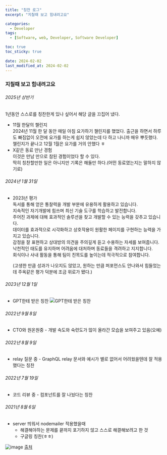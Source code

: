 ```yaml
---
title: "칭찬 로그"
excerpt: "지칠때 보고 힘내려고요"

categories:
  - Developer
tags:
  - [Software, web, Developer, Software Developer]

toc: true
toc_sticky: true
 
date: 2024-02-02
last_modified_at: 2024-02-02
---
```


### 지칠때 보고 힘내려고요

###### 2025년 상반기
  1년동안 스스로를 칭찬한게 있나 싶어서 해당 글을 끄집어 냈다.
- 11월 한달의 챌린지     
  2024년 11월 한 달 동안 매일 아침 요가하기 챌린지를 했었다. 출근을 하면서 하루도 빠짐없이 오전에 요가를 하는게 쉽지 않았는데 다 하고 나니까 매우 뿌듯했다.      
  챌린지가 끝나고 12월 1월은 요가를 거의 안했다 ㅎ
- X같은 동료 만난 경험     
  이것은 만남 만으로 참된 경험이었다 할 수 있다.     
  딱히 칭찬할만한 일은 아니지만 기록은 해둘만 하다.(어떤 동료였는지는 말하지 않기로)

###### 2024년 1월 31일
- 2023년 평가    
  독서를 통해 얻은 통찰력을 개발 부분에 유용하게 활용하고 있습니다.     
  지속적인 자기개발에 힘쓰며 최신 기술 도구를 학습하고 발전합니다.     
  주어진 과제에 대해 효과적인 솔루션을 찾고 개발할 수 있는 능력을 갖추고 있습니다.    
  데이터를 효과적으로 시각화하고 상호작용이 원활한 페이지를 구현하는 능력을 가지고 있습니다.    
  감정을 잘 표현하고 상대방의 의견을 주의깊게 듣고 수용하는 자세를 보여줍니다.    
  낙천적인 태도를 유지하며 어려움에 대처하며 동료들을 격려하고 지지합니다.    
  회식이나 사내 활동을 통해 팀이 친목도를 높이는데 적극적으로 참여합니다.    
       
  (고생한 만큼 성과가 나오지도 않았고, 원하는 만큼 퍼포먼스도 안나와서 힘들었는데 주옥같은 평가 덕분에 조금 위로가 됐다.)


###### 2023년 12월 1일
- GPT한테 받은 칭찬
    ![GPT한테 받은 칭찬](https://github.com/sunmerrr/sunmerrr.github.io/assets/65106740/506a403f-effe-4bca-b062-6f636b58b6e5)


###### 2022년 9월 8일
- CTO와 원온원중 - 개발 속도와 숙련도가 많이 올라간 모습을 보여주고 있음(오예)


###### 2022년 8월 9일
- relay 질문 중 - GraphQL relay 문서와 예시가 별로 없어서 어려웠을텐데 잘 적용했다는 칭찬

###### 2022년 7월 19일
- 코드 리뷰 중 - 컴포넌트를 잘 나눴다는 칭찬

###### 2021년 8월 6일
- server 띄워서 nodemailer 적용했을때
  - 해결해야하는 문제를 끝까지 포기하지 않고 스스로 해결해보려고 한 것
  - 구글링 칭찬(ㅎㅎ)


![image](https://user-images.githubusercontent.com/65106740/179686964-a2f96dd3-a3fe-4325-a478-5f8654809c31.png)
[출처](https://theqoo.net/square/1106816611)